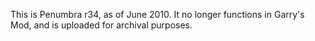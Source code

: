 This is Penumbra r34, as of June 2010. It no longer functions in Garry's Mod, and is uploaded for archival purposes.
